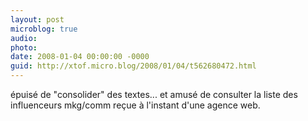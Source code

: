 ```yaml
---
layout: post
microblog: true
audio: 
photo: 
date: 2008-01-04 00:00:00 -0000
guid: http://xtof.micro.blog/2008/01/04/t562680472.html
---
```

épuisé de "consolider" des textes... et amusé de consulter la liste des influenceurs mkg/comm reçue à l'instant d'une agence web.
